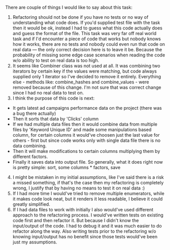 There are couple of things I would like to say about this task:

1. Refactoring should not be done if you have no tests or no way of understanding what code does. If you'd
supplied test file with the task then it would be ok, instead I had to guess what this code actually does and guess
the format of the file. This task was very far off real world task and if I'd encounter a piece of code that
works but nobody knows how it works, there are no tests and nobody could even run that code on real data —
the only correct decision here is to leave it be. Because the probability of missing some edge case scenarios when
reading the code w/o ability to test on real data is too high.
2. It seems like Combiner class was not used at all. It was combining two iterators by certain key if the values were
matching, but code always supplied only 1 iterator so I've decided to remove it entirely. Everything else - methods like:
combine_hashes and combine_values - were removed because of this change. I'm not sure that was correct change since
I had no real data to test on.
3. I think the purpose of this code is next:
  * It gets latest ad campaigns performance data on the project (there was a bug there actually)
  * Then it sorts that data by 'Clicks' column
  * If we had multiple data files then it would combine data from multiple files by 'Keyword Unique ID' and made some
 manipulations based column, for certain columns it would've choosen just the last value for others - first
 but since code works only with single data file there is no data combining.
  * Then it will make modifications to certain columns multiplying them by different factors.
  * Finally it saves data into output file.
So generally, what it does right now is pretty simple: sort, some columns * factors, save
4. I might be mistaken in my initial assumptions, like I've said there is a risk a missed something, if that's the case
then my refactoring is completely wrong, I justify that by having no means to test it on real data :)
5. If I had more time I would've tried to remove multiple enumerators, while it makes code look neat, but it renders
it less readable, I believe it could greatly simplified.
6. If I had data files to work with initially I also would've used different approach to the refactoring process.
I would've written tests on existing code first and then refactor it. But because I didn't know the input/output of the code.
I had to debug it and it was much easier to do refactor along the way. Also writing tests prior to the refactoring w/o
knowing input/output has no benefit since those tests would've been just my assumptions.

